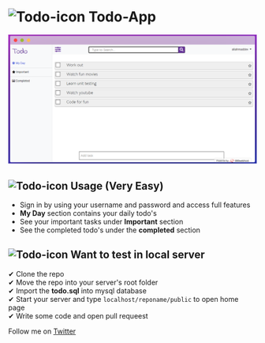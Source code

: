# ![Todo-icon](https://img.icons8.com/nolan/26/todo-list.png) Todo-App

![Todo-home](public/images/index.png)

## ![Todo-icon](https://img.icons8.com/nolan/26/todo-list.png) Usage (Very Easy)

- Sign in by using your username and password and access full features
- **My Day** section contains your daily todo's
- See your important tasks under **Important** section
- See the completed todo's under the **completed** section

## ![Todo-icon](https://img.icons8.com/nolan/26/todo-list.png) Want to test in local server

✔ Clone the repo\
✔ Move the repo into your server's root folder\
✔ Import the **todo.sql** into mysql database\
✔ Start your server and type `localhost/reponame/public` to open home page\
✔ Write some code and open pull requeest

Follow me on [Twitter](http://twitter.com/aliahmadcse)